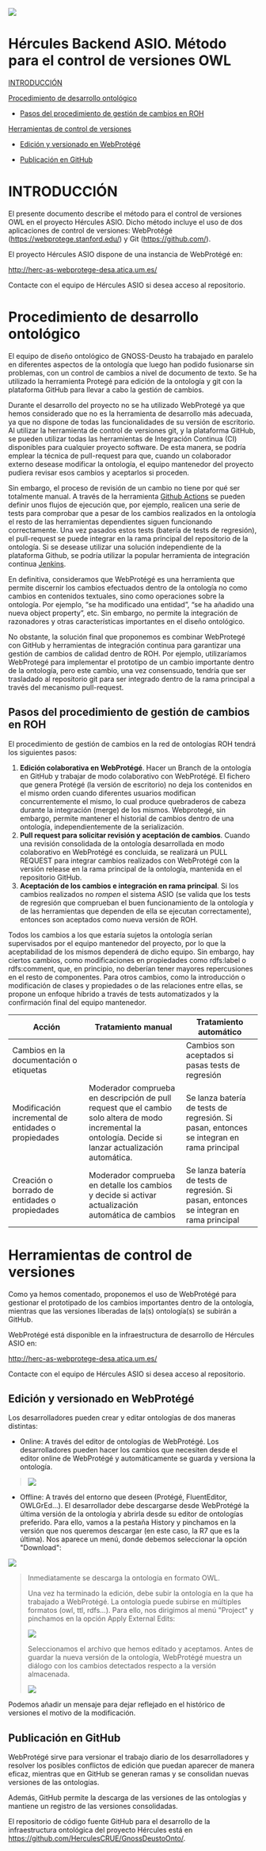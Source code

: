 ![](.//media/CabeceraDocumentosMD.png)

# Hércules Backend ASIO. Método para el control de versiones OWL 

[INTRODUCCIÓN](#introducción)

[Procedimiento de desarrollo ontológico](#procedimiento-de-desarrollo-ontológico)

-   [Pasos del procedimiento de gestión de cambios en ROH](pasos-del-procedimiento-de-gestión-de-cambios-en-roh)

[Herramientas de control de versiones](#herramientas-de-control-de-versiones)

-   [Edición y versionado en WebProtégé](#edición-y-versionado-en-webprotégé)

-   [Publicación en GitHub](#publicación-en-github)

INTRODUCCIÓN
============

El presente documento describe el método para el control de versiones
OWL en el proyecto Hércules ASIO. Dicho método incluye el uso de dos
aplicaciones de control de versiones: WebProtégé
(<https://webprotege.stanford.edu/>) y Git (<https://github.com/>).

El proyecto Hércules ASIO dispone de una instancia de WebProtégé en:

http://herc-as-webprotege-desa.atica.um.es/

Contacte con el equipo de Hércules ASIO si desea acceso al repositorio.

Procedimiento de desarrollo ontológico
======================================

El equipo de diseño ontológico de GNOSS-Deusto ha trabajado en paralelo 
en diferentes aspectos de la ontología que luego han podido fusionarse 
sin problemas, con un control de cambios a nivel de documento de texto. 
Se ha utilizado la herramienta Protegé para edición de la ontología y git
con la plataforma GitHub para llevar a cabo la gestión de cambios. 

Durante el desarrollo del proyecto no se ha utilizado WebProtegé ya que 
hemos considerado que no es la herramienta de desarrollo más adecuada, ya 
que no dispone de todas las funcionalidades de su versión de escritorio. 
Al utilizar la herramienta de control de versiones git, y la plataforma 
GitHub, se pueden utilizar todas las herramientas de Integración Continua (CI) 
disponibles para cualquier proyecto software. De esta manera, se podría 
emplear la técnica de pull-request para que, cuando un colaborador externo 
desease modificar la ontología, el equipo mantenedor del proyecto pudiera 
revisar esos cambios y aceptarlos si proceden.

Sin embargo, el proceso de revisión de un cambio no tiene por qué ser 
totalmente manual. A través de la herramienta [Github Actions](https://github.com/features/actions) se pueden 
definir unos flujos de ejecución que, por ejemplo, realicen una serie de
tests para comprobar que a pesar de los cambios realizados en la ontología
el resto de las herramientas dependientes siguen funcionando correctamente. 
Una vez pasados estos tests (batería de tests de regresión), el pull-request
se puede integrar en la rama principal del repositorio de la ontología. 
Si se desease utilizar una solución independiente de la plataforma Github, 
se podría utilizar la popular herramienta de integración continua [Jenkins](https://www.jenkins.io/).

En definitiva, consideramos que WebProtégé es una herramienta que permite
discernir los cambios efectuados dentro de la ontología no como cambios 
en contenidos textuales, sino como operaciones sobre la ontología. Por 
ejemplo, “se ha modificado una entidad”, “se ha añadido una nueva object
property”, etc. Sin embargo, no permite la integración de razonadores y 
otras características importantes en el diseño ontológico. 

No obstante, la solución final que proponemos es combinar WebProtegé con 
GitHub y herramientas de integración continua para garantizar una gestión
de cambios de calidad dentro de ROH. Por ejemplo, utilizaríamos WebProtegé
para implementar el prototipo de un cambio importante dentro de la ontología,
pero este cambio, una vez consensuado, tendría que ser trasladado al
repositorio git para ser integrado dentro de la rama principal a través del
mecanismo pull-request.

Pasos del procedimiento de gestión de cambios en ROH
----------------------------------------------------

El procedimiento de gestión de cambios en la red de ontologías ROH tendrá 
los siguientes pasos:

1.	**Edición colaborativa en WebProtégé**. Hacer un Branch de la ontología en GitHub y trabajar de modo colaborativo con WebProtégé. El fichero que genera Protégé (la versión de escritorio) no deja los contenidos en el mismo orden cuando diferentes usuarios modifican concurrentemente el mismo, lo cual produce quebraderos de cabeza durante la integración (merge) de los mismos. Webprotegé, sin embargo, permite mantener el historial de cambios dentro de una ontología, independientemente de la serialización. 
2.	**Pull request para solicitar revisión y aceptación de cambios**. Cuando una revisión consolidada de la ontología desarrollada en modo colaborativo en WebProtégé es concluida, se realizará un PULL REQUEST para integrar cambios realizados con WebProtégé con la versión release en la rama principal de la ontología, mantenida en el repositorio GitHub.  
3.	**Aceptación de los cambios e integración en rama principal**. Si los cambios realizados no *rompen* el sistema ASIO (se valida que los tests de regresión que comprueban el buen funcionamiento de la ontología y de las herramientas que dependen de ella se ejecutan correctamente), entonces son aceptados como nueva versión de ROH. 

Todos los cambios a los que estaría sujetos la ontología serían supervisados
por el equipo mantenedor del proyecto, por lo que la aceptabilidad de los 
mismos dependerá de dicho equipo. Sin embargo, hay ciertos cambios, como 
modificaciones en propiedades como rdfs:label o rdfs:comment, que, en principio,
no deberían tener mayores repercusiones en el resto de componentes. Para otros
cambios, como la introducción o modificación de clases y propiedades o de las
relaciones entre ellas, se propone un enfoque híbrido a través de tests 
automatizados y la confirmación final del equipo mantenedor.


| Acción  | Tratamiento manual          |      Tratamiento automático     |
| --------| ----------------------------|---------------------------------|
| Cambios en la documentación o etiquetas    |  | Cambios son aceptados si pasas tests de regresión |
| Modificación incremental de entidades o propiedades    | Moderador comprueba en descripción de pull request que el cambio solo altera de modo incremental la ontología. Decide si lanzar actualización automática.               |Se lanza batería de tests de regresión. Si pasan, entonces se integran en rama principal    |
| Creación o borrado de entidades o propiedades      | Moderador comprueba en detalle los cambios y decide si activar actualización automática de cambios        | Se lanza batería de tests de regresión. Si pasan, entonces se integran en rama principal |


Herramientas de control de versiones
====================================

Como ya hemos comentado, proponemos el uso de WebProtégé para gestionar
el prototipado de los cambios importantes dentro de la ontología, mientras
que las versiones liberadas de la(s) ontología(s) se subirán a GitHub.

WebProtégé está disponible en la infraestructura de desarrollo de
Hércules ASIO en:

http://herc-as-webprotege-desa.atica.um.es/

Contacte con el equipo de Hércules ASIO si desea acceso al repositorio.

Edición y versionado en WebProtégé
----------------------------------

Los desarrolladores pueden crear y editar ontologías de dos maneras
distintas:

-   Online: A través del editor de ontologías de WebProtégé. Los
    desarrolladores pueden hacer los cambios que necesiten desde el
    editor online de WebProtégé y automáticamente se guarda y versiona
    la ontología.

> ![](.//media/image2.png)

-   Offline: A través del entorno que deseen (Protégé, FluentEditor,
    OWLGrEd...). El desarrollador debe descargarse desde WebProtégé la
    última versión de la ontología y abrirla desde su editor de
    ontologías preferido. Para ello, vamos a la pestaña History y
    pinchamos en la versión que nos queremos descargar (en este caso, la
    R7 que es la última). Nos aparece un menú, donde debemos seleccionar
    la opción "Download":

![](.//media/image3.png)

> Inmediatamente se descarga la ontología en formato OWL.
>
> Una vez ha terminado la edición, debe subir la ontología en la que ha
> trabajado a WebProtégé. La ontología puede subirse en múltiples
> formatos (owl, ttl, rdfs...). Para ello, nos dirigimos al menú
> "Project" y pinchamos en la opción Apply External Edits:
>
> ![](.//media/image4.png)
>
> Seleccionamos el archivo que hemos editado y aceptamos. Antes de
> guardar la nueva versión de la ontología, WebProtégé muestra un
> diálogo con los cambios detectados respecto a la versión almacenada.
>
> ![](.//media/image5.png)

Podemos añadir un mensaje para dejar reflejado en el histórico de
versiones el motivo de la modificación.

Publicación en GitHub
---------------------

WebProtégé sirve para versionar el trabajo diario de los desarrolladores
y resolver los posibles conflictos de edición que puedan aparecer de
manera eficaz, mientras que en GitHub se generan ramas y se consolidan 
nuevas versiones de las ontologías. 

Además, GitHub permite la descarga de las versiones de las ontologías y 
mantiene un registro de las versiones consolidadas.

El repositorio de código fuente GitHub para el desarrollo de la 
infraestructura ontológica del proyecto Hércules está en
<https://github.com/HerculesCRUE/GnossDeustoOnto/>.

